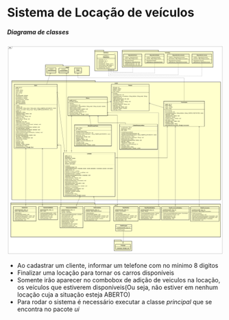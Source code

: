 ﻿# Sistema de Locação de veículos

##### Diagrama de classes
![Diagrama de classes](https://github.com/brunocarvalho7/projeto-final-poo/blob/master/documentacao/Diagrama%20de%20Classes.png?raw=true)

* Ao cadastrar um cliente, informar um telefone com no mínimo 8 digitos
* Finalizar uma locação para tornar os carros disponíveis
* Somente irão aparecer no combobox de adição de veiculos na locação, os veículos que estiverem disponíveis(Ou seja, não estiver em nenhum locação cuja a situação esteja ABERTO)
* Para rodar o sistema é necessário executar a classe _principal_ que se encontra no pacote _ui_